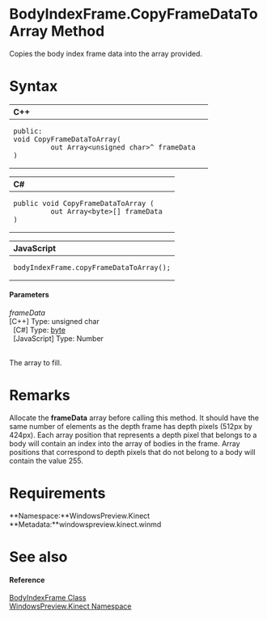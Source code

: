 BodyIndexFrame.CopyFrameDataToArray Method  
==========================================  

Copies the body index frame data into the array provided. <span id="syntaxSection"></span>

Syntax  
======  

<table>
<colgroup>
<col width="100%" />
</colgroup>
<thead>
<tr class="header">
<th align="left">C++</th>
</tr>
</thead>
<tbody>
<tr class="odd">
<td align="left"><pre><code>public:  
void CopyFrameDataToArray(  
         out Array&lt;unsigned char&gt;^ frameData  
)</code></pre></td>
</tr>
</tbody>
</table>

<table>
<colgroup>
<col width="100%" />
</colgroup>
<thead>
<tr class="header">
<th align="left">C#</th>
</tr>
</thead>
<tbody>
<tr class="odd">
<td align="left"><pre><code>public void CopyFrameDataToArray (  
         out Array&lt;byte&gt;[] frameData  
)</code></pre></td>
</tr>
</tbody>
</table>

<table>
<colgroup>
<col width="100%" />
</colgroup>
<thead>
<tr class="header">
<th align="left">JavaScript</th>
</tr>
</thead>
<tbody>
<tr class="odd">
<td align="left"><pre><code>bodyIndexFrame.copyFrameDataToArray();</code></pre></td>
</tr>
</tbody>
</table>

<span id="ID4EG"></span>
#### Parameters  

*frameData*    
[C++] Type: unsigned char  
  [C\#] Type: [byte](http://msdn.microsoft.com/en-us/library/system.byte.aspx)  
  [JavaScript] Type: Number  
   

The array to fill.  

<span id="remarks"></span>

Remarks  
=======  

Allocate the **frameData** array before calling this method. It should have the same number of elements as the depth frame has depth pixels (512px by 424px). Each array position that represents a depth pixel that belongs to a body will contain an index into the array of bodies in the frame. Array positions that correspond to depth pixels that do not belong to a body will contain the value 255.  

<span id="requirements"></span>

Requirements  
============  

**Namespace:**WindowsPreview.Kinect  
**Metadata:**windowspreview.kinect.winmd  

<span id="ID4EBB"></span>

See also  
========  

<span id="ID4EDB"></span>
#### Reference  

[BodyIndexFrame Class](../../BodyIndexFrame_Class.md)  
 [WindowsPreview.Kinect Namespace](../../../Kinect.md)  



<!--Please do not edit the data in the comment block below.-->
<!--
TOCTitle : CopyFrameDataToArray Method
RLTitle : BodyIndexFrame.CopyFrameDataToArray Method
KeywordK : CopyFrameDataToArray method
KeywordK : BodyIndexFrame.CopyFrameDataToArray method
KeywordF : WindowsPreview.Kinect.BodyIndexFrame.CopyFrameDataToArray
KeywordF : BodyIndexFrame.CopyFrameDataToArray
KeywordF : CopyFrameDataToArray
KeywordF : WindowsPreview.Kinect.BodyIndexFrame.CopyFrameDataToArray(System.Byte[]@)
KeywordA : M:WindowsPreview.Kinect.BodyIndexFrame.CopyFrameDataToArray(System.Byte[]@)
AssetID : M:WindowsPreview.Kinect.BodyIndexFrame.CopyFrameDataToArray(System.Byte[]@)
Locale : en-us
CommunityContent : 1
APIType : Managed
APILocation : windowspreview.kinect.winmd
APIName : WindowsPreview.Kinect.BodyIndexFrame.CopyFrameDataToArray
TargetOS : Windows
TopicType : kbSyntax
DevLang : VB
DevLang : CSharp
DevLang : JavaScript
DevLang : C++
DocSet : K4Wv2
ProjType : K4Wv2Proj
Technology : Kinect for Windows
Product : Kinect for Windows SDK v2
productversion : 20
-->
